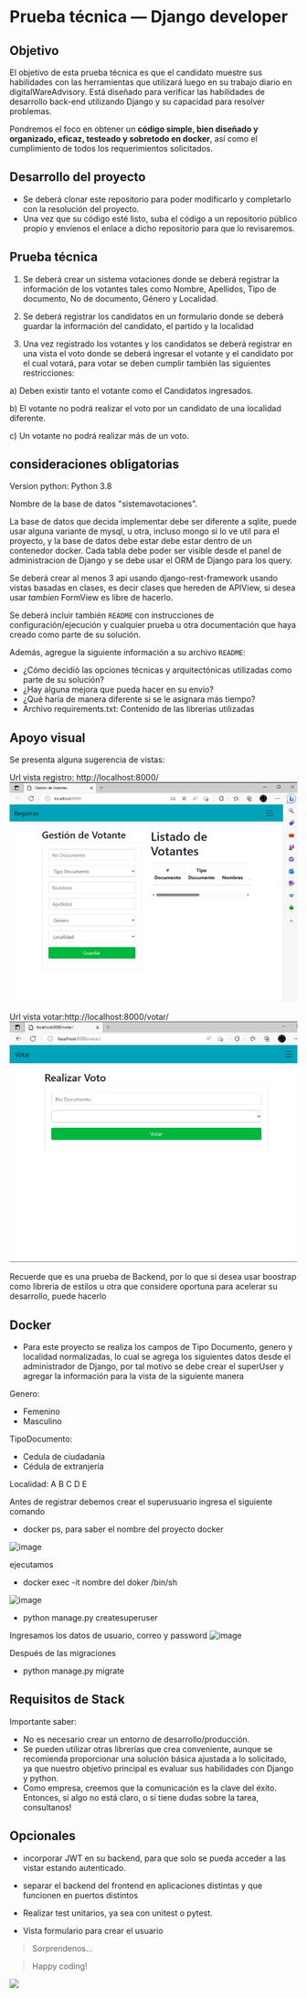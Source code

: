 # Prueba técnica — Django developer

## Objetivo

El objetivo de esta prueba técnica es que el candidato muestre sus habilidades con las herramientas que utilizará luego en su trabajo diario en digitalWareAdvisory. Está diseñado para verificar las habilidades de desarrollo back-end utilizando Django y su capacidad para resolver problemas.

Pondremos el foco en obtener un **código simple, bien diseñado y organizado, eficaz, testeado y sobretodo en docker**, así como el cumplimiento de todos los requerimientos solicitados.


## Desarrollo del proyecto

- Se deberá clonar este repositorio para poder modificarlo y completarlo con la resolución del proyecto.
- Una vez que su código esté listo, suba el código a un repositorio público propio y envíenos el enlace a dicho repositorio para que lo revisaremos.

## Prueba técnica

1. Se deberá crear un sistema votaciones donde se deberá registrar la información
de los votantes tales como Nombre, Apellidos, Tipo de documento, No de
documento, Género y Localidad.

2. Se deberá registrar los candidatos en un formulario donde se deberá guardar la
información del candidato, el partido y la localidad

3. Una vez registrado los votantes y los candidatos se deberá registrar en una vista el
voto donde se deberá ingresar el votante y el candidato por el cual votará, para
votar se deben cumplir también las siguientes restricciones:

a) Deben existir tanto el votante como el Candidatos ingresados.

b) El votante no podrá realizar el voto por un candidato de una localidad diferente.

c) Un votante no podrá realizar más de un voto.

## consideraciones obligatorias

Version python: Python 3.8

Nombre de la base de datos "sistemavotaciones".

La base de datos que decida implementar debe ser diferente a sqlite, puede usar alguna variante de mysql, u otra, incluso mongo si lo ve util para el proyecto, y la base de datos debe estar debe estar dentro de un contenedor docker. Cada tabla debe poder ser visible desde el panel de administracion de Django y se debe usar el ORM de Django para los query.

Se deberá crear al menos 3 api usando django-rest-framework usando vistas basadas en clases, es decir clases que hereden de APIView, si desea usar *tambien* FormView es libre de hacerlo.

Se deberá incluir también `README` con instrucciones de configuración/ejecución y cualquier prueba u otra documentación que haya creado como parte de su solución.

Además, agregue la siguiente información a su archivo `README`:

- ¿Cómo decidió las opciones técnicas y arquitectónicas utilizadas como parte de su solución?
- ¿Hay alguna mejora que pueda hacer en su envío?
- ¿Qué haría de manera diferente si se le asignara más tiempo?
- Archivo requirements.txt: Contenido de las librerias utilizadas


## Apoyo visual

Se presenta alguna sugerencia de vistas:

Url vista registro: http://localhost:8000/
![image](screens/registro.jpg)

Url vista votar:http://localhost:8000/votar/
![image](screens/votos.jpeg)

Recuerde que es una prueba de Backend, por lo que si desea usar boostrap como libreria de estilos u otra que considere oportuna para acelerar su desarrollo, puede hacerlo

## Docker

* Para este proyecto se realiza los campos de Tipo Documento, genero y localidad normalizadas, lo cual se agrega los siguientes datos desde el administrador de Django, por tal motivo se debe crear el superUser y agregar la información para la vista de la siguiente manera

Genero:
* Femenino
* Masculino

TipoDocumento:
* Cedula de ciudadanía
* Cédula de extranjería

Localidad:
A
B
C
D
E

Antes de registrar debemos crear el superusuario
ingresa el siguiente comando 
- docker ps, para saber el nombre del proyecto docker

![image](https://github.com/edmoredev/sistemaVotacion/assets/125479887/e541cf44-40cf-441d-b15d-75ed79e7d33d)


ejecutamos
- docker exec -it nombre del doker /bin/sh

![image](https://github.com/edmoredev/sistemaVotacion/assets/125479887/16eec3fd-a9fe-4b56-9515-f5e50620b95b)

- python manage.py createsuperuser

Ingresamos los datos de usuario, correo y password
![image](https://github.com/edmoredev/sistemaVotacion/assets/125479887/fe898b3c-b522-46f9-9e5b-b3ee4a09685e)

Después de las migraciones

- python manage.py migrate


## Requisitos de Stack

Importante saber:
- No es necesario crear un entorno de desarrollo/producción.
- Se pueden utilizar otras librerías que crea conveniente, aunque se recomienda proporcionar una solución básica ajustada a lo solicitado, ya que nuestro objetivo principal es evaluar sus habilidades con Django y python.
- Como empresa, creemos que la comunicación es la clave del éxito. Entonces, si algo no está claro, o si tiene dudas sobre la tarea, consultanos!

## Opcionales

- incorporar JWT en su backend, para que solo se pueda acceder a las vistar estando autenticado.

- separar el backend del frontend en aplicaciones distintas y que funcionen en puertos distintos

- Realizar test unitarios, ya sea con unitest o pytest.

- Vista formulario para crear el usuario


> Sorprendenos...

> Happy coding!

<img src="https://user-images.githubusercontent.com/5693916/30273942-84252588-96fb-11e7-9420-5516b92cb1f7.gif" width="100">
